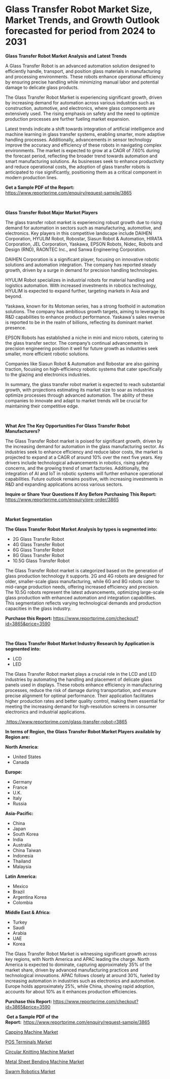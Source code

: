 <p><h1>Glass Transfer Robot Market Size, Market Trends, and Growth Outlook forecasted for period from 2024 to 2031</h1></p><p><strong>Glass Transfer Robot Market Analysis and Latest Trends</strong></p>
<p><p>A Glass Transfer Robot is an advanced automation solution designed to efficiently handle, transport, and position glass materials in manufacturing and processing environments. These robots enhance operational efficiency by ensuring precise handling while minimizing manual labor and potential damage to delicate glass products. </p><p>The Glass Transfer Robot Market is experiencing significant growth, driven by increasing demand for automation across various industries such as construction, automotive, and electronics, where glass components are extensively used. The rising emphasis on safety and the need to optimize production processes are further fueling market expansion. </p><p>Latest trends indicate a shift towards integration of artificial intelligence and machine learning in glass transfer systems, enabling smarter, more adaptive handling processes. Additionally, advancements in sensor technology improve the accuracy and efficiency of these robots in navigating complex environments. The market is expected to grow at a CAGR of 7.60% during the forecast period, reflecting the broader trend towards automation and smart manufacturing solutions. As businesses seek to enhance productivity and reduce operational costs, the adoption of glass transfer robots is anticipated to rise significantly, positioning them as a critical component in modern production lines.</p></p>
<p><strong>Get a Sample PDF of the Report:&nbsp;</strong> <a href="https://www.reportprime.com/enquiry/request-sample/3865?utm_campaign=1734&utm_medium=2&utm_source=Github&utm_content=ia&utm_term=28102024&utm_id=glass-transfer-robot">https://www.reportprime.com/enquiry/request-sample/3865</a></p>
<p>&nbsp;</p>
<p><strong>Glass Transfer Robot Major Market Players</strong></p>
<p><p>The glass transfer robot market is experiencing robust growth due to rising demand for automation in sectors such as manufacturing, automotive, and electronics. Key players in this competitive landscape include DAIHEN Corporation, HYULIM Robot, Robostar, Siasun Robot & Automation, HIRATA Corporation, JEL Corporation, Yaskawa, EPSON Robots, Nidec, Robots and Design (RND), RAONTEC Inc., and Sanwa Engineering Corporation.</p><p>DAIHEN Corporation is a significant player, focusing on innovative robotic solutions and automation integration. The company has reported steady growth, driven by a surge in demand for precision handling technologies.</p><p>HYULIM Robot specializes in industrial robots for material handling and logistics automation. With increased investments in robotics technology, HYULIM is expected to expand further, targeting markets in Asia and beyond.</p><p>Yaskawa, known for its Motoman series, has a strong foothold in automation solutions. The company has ambitious growth targets, aiming to leverage its R&D capabilities to enhance product performance. Yaskawa's sales revenue is reported to be in the realm of billions, reflecting its dominant market presence.</p><p>EPSON Robots has established a niche in mini and micro robots, catering to the glass transfer sector. The company’s continual advancements in precision engineering position it well for future growth as industries seek smaller, more efficient robotic solutions.</p><p>Companies like Siasun Robot & Automation and Robostar are also gaining traction, focusing on high-efficiency robotic systems that cater specifically to the glazing and electronics industries.</p><p>In summary, the glass transfer robot market is expected to reach substantial growth, with projections estimating its market size to soar as industries optimize processes through advanced automation. The ability of these companies to innovate and adapt to market trends will be crucial for maintaining their competitive edge.</p></p>
<p>&nbsp;</p>
<p><strong>What Are The Key Opportunities For Glass Transfer Robot Manufacturers?</strong></p>
<p><p>The Glass Transfer Robot market is poised for significant growth, driven by the increasing demand for automation in the glass manufacturing sector. As industries seek to enhance efficiency and reduce labor costs, the market is projected to expand at a CAGR of around 10% over the next five years. Key drivers include technological advancements in robotics, rising safety concerns, and the growing trend of smart factories. Additionally, the integration of AI and IoT in robotic systems will further enhance operational capabilities. Future outlook remains positive, with increasing investments in R&D and expanding applications across various sectors.</p></p>
<p><strong>Inquire or Share Your Questions If Any Before Purchasing This Report:</strong> <a href="https://www.reportprime.com/enquiry/pre-order/3865?utm_campaign=1734&utm_medium=2&utm_source=Github&utm_content=ia&utm_term=28102024&utm_id=glass-transfer-robot">https://www.reportprime.com/enquiry/pre-order/3865</a></p>
<p>&nbsp;</p>
<p><strong>Market Segmentation</strong></p>
<p><strong>The Glass Transfer Robot Market Analysis by types is segmented into:</strong></p>
<p><ul><li>2G Glass Transfer Robot</li><li>4G Glass Transfer Robot</li><li>6G Glass Transfer Robot</li><li>8G Glass Transfer Robot</li><li>10.5G Glass Transfer Robot</li></ul></p>
<p><p>The Glass Transfer Robot market is categorized based on the generation of glass production technology it supports. 2G and 4G robots are designed for older, smaller-scale glass manufacturing, while 6G and 8G robots cater to mid-range production needs, offering increased efficiency and precision. The 10.5G robots represent the latest advancements, optimizing large-scale glass production with enhanced automation and integration capabilities. This segmentation reflects varying technological demands and production capacities in the glass industry.</p></p>
<p><strong>Purchase this Report:&nbsp;</strong><a href="https://www.reportprime.com/checkout?id=3865&price=3590&utm_campaign=1734&utm_medium=2&utm_source=Github&utm_content=ia&utm_term=28102024&utm_id=glass-transfer-robot">https://www.reportprime.com/checkout?id=3865&price=3590</a></p>
<p>&nbsp;</p>
<p><strong>The Glass Transfer Robot Market Industry Research by Application is segmented into:</strong></p>
<p><ul><li>LCD</li><li>LED</li></ul></p>
<p><p>The Glass Transfer Robot market plays a crucial role in the LCD and LED industries by automating the handling and placement of delicate glass panels used in displays. These robots enhance efficiency in manufacturing processes, reduce the risk of damage during transportation, and ensure precise alignment for optimal performance. Their application facilitates higher production rates and better quality control, making them essential for meeting the increasing demand for high-resolution screens in consumer electronics and industrial applications.</p></p>
<p><a href="https://www.reportprime.com/glass-transfer-robot-r3865?utm_campaign=1734&utm_medium=2&utm_source=Github&utm_content=ia&utm_term=28102024&utm_id=glass-transfer-robot">&nbsp;https://www.reportprime.com/glass-transfer-robot-r3865</a></p>
<p><strong>In terms of Region, the Glass Transfer Robot Market Players available by Region are:</strong></p>
<p>
    <p> <strong> North America: </strong>
        <ul>
            <li>United States</li>
            <li>Canada</li>
        </ul>
        </p> 
    <p> <strong> Europe: </strong>
        <ul>
            <li>Germany</li>
            <li>France</li>
            <li>U.K.</li>
            <li>Italy</li>
            <li>Russia</li>
        </ul>
        </p> 
    <p> <strong> Asia-Pacific: </strong>
        <ul>
            <li>China</li>
            <li>Japan</li>
            <li>South Korea</li>
            <li>India</li>
            <li>Australia</li>
            <li>China Taiwan</li>
            <li>Indonesia</li>
            <li>Thailand</li>
            <li>Malaysia</li>
        </ul>
        </p> 
    <p> <strong> Latin America: </strong>
        <ul>
            <li>Mexico</li>
            <li>Brazil</li>
            <li>Argentina Korea</li>
            <li>Colombia</li>
        </ul>
        </p> 
    <p> <strong> Middle East & Africa: </strong>
        <ul>
            <li>Turkey</li>
            <li>Saudi</li>
            <li>Arabia</li>
            <li>UAE</li>
            <li>Korea</li>
        </ul>
    </p>
    </p>
<p><p>The Glass Transfer Robot Market is witnessing significant growth across key regions, with North America and APAC leading the charge. North America is expected to dominate, capturing approximately 35% of the market share, driven by advanced manufacturing practices and technological innovations. APAC follows closely at around 30%, fueled by increasing automation in industries such as electronics and automotive. Europe holds approximately 25%, while China, showing rapid adoption, accounts for about 10% as it enhances production efficiencies.</p></p>
<p><strong>Purchase this Report: </strong><a href="https://www.reportprime.com/checkout?id=3865&price=3590&utm_campaign=1734&utm_medium=2&utm_source=Github&utm_content=ia&utm_term=28102024&utm_id=glass-transfer-robot">https://www.reportprime.com/checkout?id=3865&price=3590</a></p>
<p>&nbsp;<strong>Get a Sample PDF of the Report:&nbsp;&nbsp;</strong><a href="https://www.reportprime.com/enquiry/request-sample/3865?utm_campaign=1734&utm_medium=2&utm_source=Github&utm_content=ia&utm_term=28102024&utm_id=glass-transfer-robot">https://www.reportprime.com/enquiry/request-sample/3865</a></p>
<p><strong></strong></p>
<p><p><a href="https://www.linkedin.com/pulse/global-capping-machine-market-sector2024-2031-metrics-strategic-hmlkc?utm_campaign=1734&utm_medium=2&utm_source=Github&utm_content=ia&utm_term=28102024&utm_id=glass-transfer-robot">Capping Machine Market</a></p><p><a href="https://www.linkedin.com/pulse/pos-terminals-market-transformation-comparative-analysis-2024-2031-9upmc?utm_campaign=1734&utm_medium=2&utm_source=Github&utm_content=ia&utm_term=28102024&utm_id=glass-transfer-robot">POS Terminals Market</a></p><p><a href="https://www.linkedin.com/pulse/regulatory-landscape-its-influence-global-circular-knitting-8iflc?utm_campaign=1734&utm_medium=2&utm_source=Github&utm_content=ia&utm_term=28102024&utm_id=glass-transfer-robot">Circular Knitting Machine Market</a></p><p><a href="https://www.linkedin.com/pulse/unlocking-growth-potential-strategic-analysis-metal-sheet-bending-m1igc?utm_campaign=1734&utm_medium=2&utm_source=Github&utm_content=ia&utm_term=28102024&utm_id=glass-transfer-robot">Metal Sheet Bending Machine Market</a></p><p><a href="https://www.linkedin.com/pulse/swarm-robotics-market-segmentation-applications-types-growth-21j2c?utm_campaign=1734&utm_medium=2&utm_source=Github&utm_content=ia&utm_term=28102024&utm_id=glass-transfer-robot">Swarm Robotics Market</a></p></p>